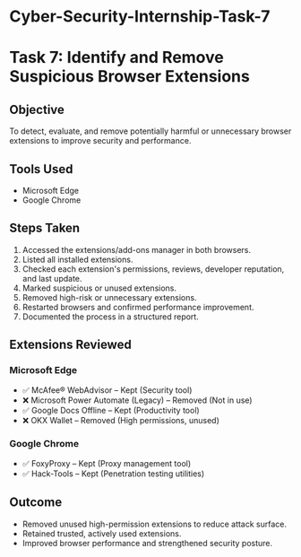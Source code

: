 # Cyber-Security-Internship-Task-7
# Task 7: Identify and Remove Suspicious Browser Extensions

## Objective
To detect, evaluate, and remove potentially harmful or unnecessary browser extensions to improve security and performance.

## Tools Used
- Microsoft Edge
- Google Chrome

## Steps Taken
1. Accessed the extensions/add-ons manager in both browsers.
2. Listed all installed extensions.
3. Checked each extension's permissions, reviews, developer reputation, and last update.
4. Marked suspicious or unused extensions.
5. Removed high-risk or unnecessary extensions.
6. Restarted browsers and confirmed performance improvement.
7. Documented the process in a structured report.

## Extensions Reviewed

### Microsoft Edge
- ✅ McAfee® WebAdvisor – Kept (Security tool)
- ❌ Microsoft Power Automate (Legacy) – Removed (Not in use)
- ✅ Google Docs Offline – Kept (Productivity tool)
- ❌ OKX Wallet – Removed (High permissions, unused)

### Google Chrome
- ✅ FoxyProxy – Kept (Proxy management tool)
- ✅ Hack-Tools – Kept (Penetration testing utilities)

## Outcome
- Removed unused high-permission extensions to reduce attack surface.
- Retained trusted, actively used extensions.
- Improved browser performance and strengthened security posture.



